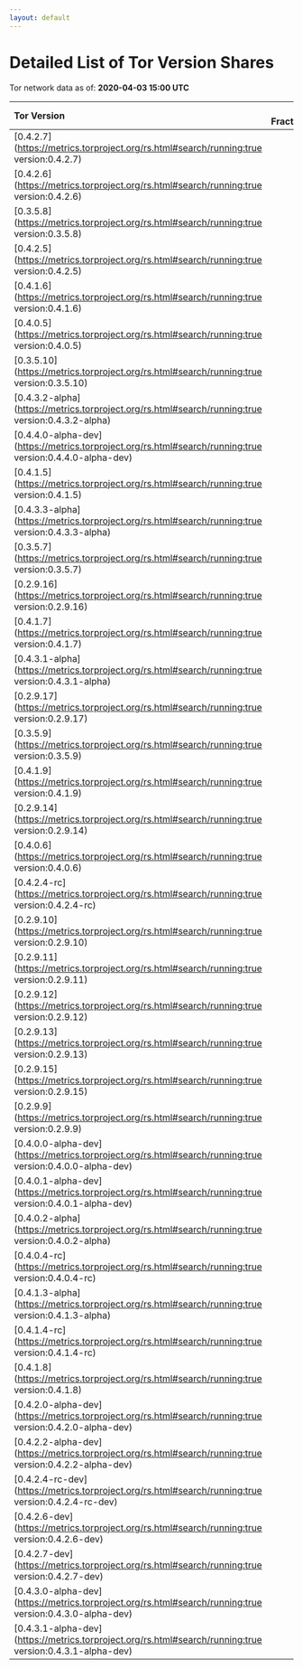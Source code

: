 ```yaml
---
layout: default
---
```



# Detailed List of Tor Version Shares

Tor network data as of: **2020-04-03 15:00 UTC**

| Tor Version                                                                                               |   CW Fraction(%) |   Exit(%) |   Guard(%) |   #Relays |
|:----------------------------------------------------------------------------------------------------------|-----------------:|----------:|-----------:|----------:|
| [0.4.2.7](https://metrics.torproject.org/rs.html#search/running:true version:0.4.2.7)                     |             36.7 |     48.78 |      30.81 |      2138 |
| [0.4.2.6](https://metrics.torproject.org/rs.html#search/running:true version:0.4.2.6)                     |             19.7 |     25.24 |      17.3  |      1351 |
| [0.3.5.8](https://metrics.torproject.org/rs.html#search/running:true version:0.3.5.8)                     |             13.5 |     10.62 |      14.82 |      1525 |
| [0.4.2.5](https://metrics.torproject.org/rs.html#search/running:true version:0.4.2.5)                     |              7.4 |      7.64 |       7.48 |       477 |
| [0.4.1.6](https://metrics.torproject.org/rs.html#search/running:true version:0.4.1.6)                     |              6.7 |      1.56 |       9.29 |       461 |
| [0.4.0.5](https://metrics.torproject.org/rs.html#search/running:true version:0.4.0.5)                     |              2.8 |      0.21 |       4.14 |       117 |
| [0.3.5.10](https://metrics.torproject.org/rs.html#search/running:true version:0.3.5.10)                   |              2.6 |      0.23 |       3.43 |       307 |
| [0.4.3.2-alpha](https://metrics.torproject.org/rs.html#search/running:true version:0.4.3.2-alpha)         |              1.8 |      0.73 |       2.48 |        70 |
| [0.4.4.0-alpha-dev](https://metrics.torproject.org/rs.html#search/running:true version:0.4.4.0-alpha-dev) |              1.4 |      0.82 |       1.81 |        44 |
| [0.4.1.5](https://metrics.torproject.org/rs.html#search/running:true version:0.4.1.5)                     |              1.1 |      0.07 |       1.67 |        93 |
| [0.4.3.3-alpha](https://metrics.torproject.org/rs.html#search/running:true version:0.4.3.3-alpha)         |              1.1 |      1.95 |       0.7  |        56 |
| [0.3.5.7](https://metrics.torproject.org/rs.html#search/running:true version:0.3.5.7)                     |              1   |      0.02 |       1.71 |        44 |
| [0.2.9.16](https://metrics.torproject.org/rs.html#search/running:true version:0.2.9.16)                   |              0.9 |      0    |       1.36 |       175 |
| [0.4.1.7](https://metrics.torproject.org/rs.html#search/running:true version:0.4.1.7)                     |              0.6 |      0.73 |       0.33 |        63 |
| [0.4.3.1-alpha](https://metrics.torproject.org/rs.html#search/running:true version:0.4.3.1-alpha)         |              0.4 |      0    |       0.79 |         6 |
| [0.2.9.17](https://metrics.torproject.org/rs.html#search/running:true version:0.2.9.17)                   |              0.3 |      0.61 |       0.1  |        54 |
| [0.3.5.9](https://metrics.torproject.org/rs.html#search/running:true version:0.3.5.9)                     |              0.3 |      0    |       0.58 |         6 |
| [0.4.1.9](https://metrics.torproject.org/rs.html#search/running:true version:0.4.1.9)                     |              0.2 |      0.05 |       0.29 |        28 |
| [0.2.9.14](https://metrics.torproject.org/rs.html#search/running:true version:0.2.9.14)                   |              0.1 |      0.09 |       0.24 |        56 |
| [0.4.0.6](https://metrics.torproject.org/rs.html#search/running:true version:0.4.0.6)                     |              0.1 |      0    |       0.16 |         1 |
| [0.4.2.4-rc](https://metrics.torproject.org/rs.html#search/running:true version:0.4.2.4-rc)               |              0.1 |      0.08 |       0.17 |         6 |
| [0.2.9.10](https://metrics.torproject.org/rs.html#search/running:true version:0.2.9.10)                   |              0   |      0.05 |       0.05 |        12 |
| [0.2.9.11](https://metrics.torproject.org/rs.html#search/running:true version:0.2.9.11)                   |              0   |      0.04 |       0.01 |        12 |
| [0.2.9.12](https://metrics.torproject.org/rs.html#search/running:true version:0.2.9.12)                   |              0   |      0    |       0    |         2 |
| [0.2.9.13](https://metrics.torproject.org/rs.html#search/running:true version:0.2.9.13)                   |              0   |      0    |       0.03 |         3 |
| [0.2.9.15](https://metrics.torproject.org/rs.html#search/running:true version:0.2.9.15)                   |              0   |      0    |       0    |         6 |
| [0.2.9.9](https://metrics.torproject.org/rs.html#search/running:true version:0.2.9.9)                     |              0   |      0    |       0    |         3 |
| [0.4.0.0-alpha-dev](https://metrics.torproject.org/rs.html#search/running:true version:0.4.0.0-alpha-dev) |              0   |      0    |       0    |         1 |
| [0.4.0.1-alpha-dev](https://metrics.torproject.org/rs.html#search/running:true version:0.4.0.1-alpha-dev) |              0   |      0    |       0    |         1 |
| [0.4.0.2-alpha](https://metrics.torproject.org/rs.html#search/running:true version:0.4.0.2-alpha)         |              0   |      0.14 |       0    |         2 |
| [0.4.0.4-rc](https://metrics.torproject.org/rs.html#search/running:true version:0.4.0.4-rc)               |              0   |      0    |       0    |         1 |
| [0.4.1.3-alpha](https://metrics.torproject.org/rs.html#search/running:true version:0.4.1.3-alpha)         |              0   |      0    |       0    |         1 |
| [0.4.1.4-rc](https://metrics.torproject.org/rs.html#search/running:true version:0.4.1.4-rc)               |              0   |      0    |       0    |         1 |
| [0.4.1.8](https://metrics.torproject.org/rs.html#search/running:true version:0.4.1.8)                     |              0   |      0    |       0.1  |         2 |
| [0.4.2.0-alpha-dev](https://metrics.torproject.org/rs.html#search/running:true version:0.4.2.0-alpha-dev) |              0   |      0    |       0    |         2 |
| [0.4.2.2-alpha-dev](https://metrics.torproject.org/rs.html#search/running:true version:0.4.2.2-alpha-dev) |              0   |      0    |       0    |         1 |
| [0.4.2.4-rc-dev](https://metrics.torproject.org/rs.html#search/running:true version:0.4.2.4-rc-dev)       |              0   |      0    |       0    |         2 |
| [0.4.2.6-dev](https://metrics.torproject.org/rs.html#search/running:true version:0.4.2.6-dev)             |              0   |      0    |       0    |         1 |
| [0.4.2.7-dev](https://metrics.torproject.org/rs.html#search/running:true version:0.4.2.7-dev)             |              0   |      0.25 |       0    |         5 |
| [0.4.3.0-alpha-dev](https://metrics.torproject.org/rs.html#search/running:true version:0.4.3.0-alpha-dev) |              0   |      0    |       0    |         3 |
| [0.4.3.1-alpha-dev](https://metrics.torproject.org/rs.html#search/running:true version:0.4.3.1-alpha-dev) |              0   |      0    |       0    |         1 |